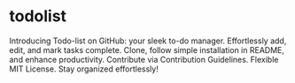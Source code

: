 # todolist
Introducing Todo-list on GitHub: your sleek to-do manager. Effortlessly add, edit, and mark tasks complete. Clone, follow simple installation in README, and enhance productivity. Contribute via Contribution Guidelines. Flexible MIT License. Stay organized effortlessly!
